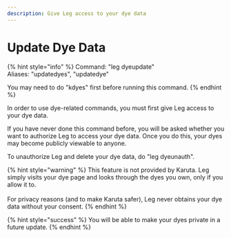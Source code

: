```yaml
---
description: Give Leg access to your dye data
---
```


# Update Dye Data

{% hint style="info" %}
Command: "leg dyeupdate"\
Aliases: "updatedyes", "updatedye"

You may need to do "kdyes" first before running this command.
{% endhint %}

In order to use dye-related commands, you must first give Leg access to your dye data.

If you have never done this command before, you will be asked whether you want to authorize Leg to access your dye data. Once you do this, your dyes may become publicly viewable to anyone.

To unauthorize Leg and delete your dye data, do "leg dyeunauth".

{% hint style="warning" %}
This feature is not provided by Karuta. Leg simply visits your dye page and looks through the dyes you own, only if you allow it to. \
\
For privacy reasons (and to make Karuta safer), Leg never obtains your dye data without your consent.
{% endhint %}

{% hint style="success" %}
You will be able to make your dyes private in a future update.
{% endhint %}

